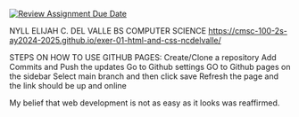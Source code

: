 [![Review Assignment Due Date](https://classroom.github.com/assets/deadline-readme-button-22041afd0340ce965d47ae6ef1cefeee28c7c493a6346c4f15d667ab976d596c.svg)](https://classroom.github.com/a/LOhZyyrU)

NYLL ELIJAH C. DEL VALLE
BS COMPUTER SCIENCE
https://cmsc-100-2s-ay2024-2025.github.io/exer-01-html-and-css-ncdelvalle/

STEPS ON HOW TO USE GITHUB PAGES:
Create/Clone a repository
Add Commits and Push the updates
Go to Github settings
GO to Github pages on the sidebar
Select main branch and then click save
Refresh the page and the link should be up and online

My belief that web development is not as easy as it looks was reaffirmed.